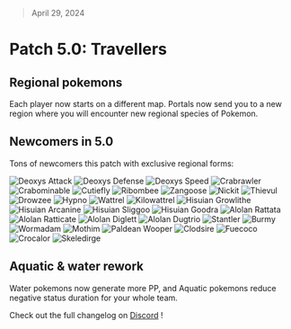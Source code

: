 > April 29, 2024

# Patch 5.0: Travellers

## Regional pokemons

Each player now starts on a different map. Portals now send you to a new region where you will encounter new regional species of Pokemon.

## Newcomers in 5.0

Tons of newcomers this patch with exclusive regional forms:

![Deoxys Attack](https://raw.githubusercontent.com/PMDCollab/SpriteCollab/master/portrait/0386/0001/Normal.png)
![Deoxys Defense](https://raw.githubusercontent.com/PMDCollab/SpriteCollab/master/portrait/0386/0002/Normal.png)
![Deoxys Speed](https://raw.githubusercontent.com/PMDCollab/SpriteCollab/master/portrait/0386/0003/Normal.png)
![Crabrawler](https://raw.githubusercontent.com/PMDCollab/SpriteCollab/master/portrait/0739/Normal.png)
![Crabominable](https://raw.githubusercontent.com/PMDCollab/SpriteCollab/master/portrait/0740/Normal.png)
![Cutiefly](https://raw.githubusercontent.com/PMDCollab/SpriteCollab/master/portrait/0742/Normal.png)
![Ribombee](https://raw.githubusercontent.com/PMDCollab/SpriteCollab/master/portrait/0743/Normal.png)
![Zangoose](https://raw.githubusercontent.com/PMDCollab/SpriteCollab/master/portrait/0335/Normal.png)
![Nickit](https://raw.githubusercontent.com/PMDCollab/SpriteCollab/master/portrait/0827/Normal.png)
![Thievul](https://raw.githubusercontent.com/PMDCollab/SpriteCollab/master/portrait/0828/Normal.png)
![Drowzee](https://raw.githubusercontent.com/PMDCollab/SpriteCollab/master/portrait/0096/Normal.png)
![Hypno](https://raw.githubusercontent.com/PMDCollab/SpriteCollab/master/portrait/0097/Normal.png)
![Wattrel](https://raw.githubusercontent.com/PMDCollab/SpriteCollab/master/portrait/0940/Normal.png)
![Kilowattrel](https://raw.githubusercontent.com/PMDCollab/SpriteCollab/master/portrait/0941/Normal.png)
![Hisuian Growlithe](https://raw.githubusercontent.com/PMDCollab/SpriteCollab/master/portrait/0058/0001/Normal.png)
![Hisuian Arcanine](https://raw.githubusercontent.com/PMDCollab/SpriteCollab/master/portrait/0059/0001/Normal.png)
![Hisuian Sliggoo](https://raw.githubusercontent.com/PMDCollab/SpriteCollab/master/portrait/0705/0001/Normal.png)
![Hisuian Goodra](https://raw.githubusercontent.com/PMDCollab/SpriteCollab/master/portrait/0706/0001/Normal.png)
![Alolan Rattata](https://raw.githubusercontent.com/PMDCollab/SpriteCollab/master/portrait/0019/0001/Normal.png)
![Alolan Ratticate](https://raw.githubusercontent.com/PMDCollab/SpriteCollab/master/portrait/0020/0001/Normal.png)
![Alolan Diglett](https://raw.githubusercontent.com/PMDCollab/SpriteCollab/master/portrait/0050/0001/Normal.png)
![Alolan Dugtrio](https://raw.githubusercontent.com/PMDCollab/SpriteCollab/master/portrait/0051/0001/Normal.png)
![Stantler](https://raw.githubusercontent.com/PMDCollab/SpriteCollab/master/portrait/0234/Normal.png)
![Burmy](https://raw.githubusercontent.com/PMDCollab/SpriteCollab/master/portrait/0412/Normal.png)
![Wormadam](https://raw.githubusercontent.com/PMDCollab/SpriteCollab/master/portrait/0413/Normal.png)
![Mothim](https://raw.githubusercontent.com/PMDCollab/SpriteCollab/master/portrait/0414/Normal.png)
![Paldean Wooper](https://raw.githubusercontent.com/PMDCollab/SpriteCollab/master/portrait/0194/0002/Normal.png)
![Clodsire](https://raw.githubusercontent.com/PMDCollab/SpriteCollab/master/portrait/0980/Normal.png)
![Fuecoco](https://raw.githubusercontent.com/PMDCollab/SpriteCollab/master/portrait/0909/Normal.png)
![Crocalor](https://raw.githubusercontent.com/PMDCollab/SpriteCollab/master/portrait/0910/Normal.png)
![Skeledirge](https://raw.githubusercontent.com/PMDCollab/SpriteCollab/master/portrait/0911/Normal.png)

## Aquatic & water rework

Water pokemons now generate more PP, and Aquatic pokemons reduce negative status duration for your whole team.

Check out the full changelog on [Discord](https://discord.com/channels/737230355039387749/737230355039387752/1234828223922049025) !
